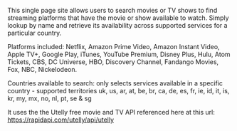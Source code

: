 This single page site allows users to search movies or TV shows to find streaming platforms that have the movie or show available to watch. Simply lookup by name and retrieve its availability across supported services for a particular country. 

Platforms included: Netflix, Amazon Prime Video, Amazon Instant Video, Apple TV+, Google Play, iTunes, YouTube Premium, Disney Plus, Hulu, Atom Tickets, CBS, DC Universe, HBO, Discovery Channel, Fandango Movies, Fox, NBC, Nickelodeon. 

Countries available to search: only selects services available in a specific country - supported territories uk, us, ar, at, be, br, ca, de, es, fr, ie, id, it, is, kr, my, mx, no, nl, pt, se & sg

It uses the the Utelly free movie and TV API referenced here at this url:  https://rapidapi.com/utelly/api/utelly

